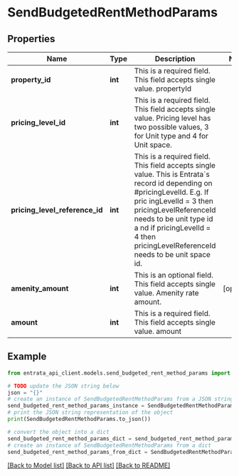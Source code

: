# SendBudgetedRentMethodParams


## Properties

Name | Type | Description | Notes
------------ | ------------- | ------------- | -------------
**property_id** | **int** | This is a required field. This field accepts single value. propertyId | 
**pricing_level_id** | **int** |   This is a required field. This field accepts single value. Pricing level has two possible values, 3 for Unit type and 4 for Unit space. | 
**pricing_level_reference_id** | **int** | This is a required field. This field accepts single value. This is Entrata&#x60;s record id depending on #pricingLevelId. E.g. If pric ingLevelId &#x3D; 3 then pricingLevelReferenceId needs to be unit type id a nd if pricingLevelId &#x3D; 4 then pricingLevelReferenceId needs to be unit space id. | 
**amenity_amount** | **int** | This is an optional field. This field accepts single value. Amenity rate amount. | [optional] 
**amount** | **int** | This is a required field. This field accepts single value. amount | 

## Example

```python
from entrata_api_client.models.send_budgeted_rent_method_params import SendBudgetedRentMethodParams

# TODO update the JSON string below
json = "{}"
# create an instance of SendBudgetedRentMethodParams from a JSON string
send_budgeted_rent_method_params_instance = SendBudgetedRentMethodParams.from_json(json)
# print the JSON string representation of the object
print(SendBudgetedRentMethodParams.to_json())

# convert the object into a dict
send_budgeted_rent_method_params_dict = send_budgeted_rent_method_params_instance.to_dict()
# create an instance of SendBudgetedRentMethodParams from a dict
send_budgeted_rent_method_params_from_dict = SendBudgetedRentMethodParams.from_dict(send_budgeted_rent_method_params_dict)
```
[[Back to Model list]](../README.md#documentation-for-models) [[Back to API list]](../README.md#documentation-for-api-endpoints) [[Back to README]](../README.md)


